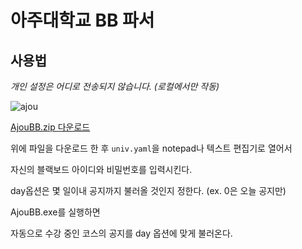 # 아주대학교 BB 파서

## 사용법

*개인 설정은 어디로 전송되지 않습니다. (로컬에서만 작동)*

![ajou](https://user-images.githubusercontent.com/2356749/113498841-9e8c1b00-954b-11eb-99fa-e1cba2a89043.gif)

[AjouBB.zip 다운로드](https://github.com/Alfex4936/Ajou-BlackBoard/releases/download/v1.0.0/ajoubb.zip)

위에 파일을 다운로드 한 후 `univ.yaml`을 notepad나 텍스트 편집기로 열어서

자신의 블랙보드 아이디와 비밀번호를 입력시킨다.

day옵션은 몇 일이내 공지까지 불러올 것인지 정한다. (ex. 0은 오늘 공지만)

AjouBB.exe를 실행하면

자동으로 수강 중인 코스의 공지를 day 옵션에 맞게 불러온다.